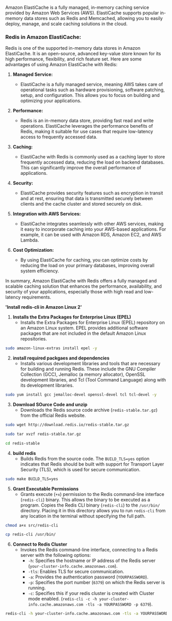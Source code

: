 Amazon ElastiCache is a fully managed, in-memory caching service provided by Amazon Web Services (AWS). ElastiCache supports popular in-memory data stores such as Redis and Memcached, allowing you to easily deploy, manage, and scale caching solutions in the cloud.

### Redis in Amazon ElastiCache:

Redis is one of the supported in-memory data stores in Amazon ElastiCache. It is an open-source, advanced key-value store known for its high performance, flexibility, and rich feature set. Here are some advantages of using Amazon ElastiCache with Redis:

1. **Managed Service:**
   - ElastiCache is a fully managed service, meaning AWS takes care of operational tasks such as hardware provisioning, software patching, setup, and configuration. This allows you to focus on building and optimizing your applications.

2. **Performance:**
   - Redis is an in-memory data store, providing fast read and write operations. ElastiCache leverages the performance benefits of Redis, making it suitable for use cases that require low-latency access to frequently accessed data.

3. **Caching:**
   - ElastiCache with Redis is commonly used as a caching layer to store frequently accessed data, reducing the load on backend databases. This can significantly improve the overall performance of applications.

4. **Security:**
   - ElastiCache provides security features such as encryption in transit and at rest, ensuring that data is transmitted securely between clients and the cache cluster and stored securely on disk.

5. **Integration with AWS Services:**
   - ElastiCache integrates seamlessly with other AWS services, making it easy to incorporate caching into your AWS-based applications. For example, it can be used with Amazon RDS, Amazon EC2, and AWS Lambda.

6. **Cost Optimization:**
    - By using ElastiCache for caching, you can optimize costs by reducing the load on your primary databases, improving overall system efficiency.

In summary, Amazon ElastiCache with Redis offers a fully managed and scalable caching solution that enhances the performance, availability, and security of your applications, especially those with high read and low-latency requirements.


**'Install redis-cli in Amazon Linux 2'**

1. **Installs the Extra Packages for Enterprise Linux (EPEL)**
   - Installs the Extra Packages for Enterprise Linux (EPEL) repository on an Amazon Linux system. EPEL provides additional software packages that are not included in the default Amazon Linux repositories.

```bash
sudo amazon-linux-extras install epel -y
```

2. **install required packgaes and dependencies**
   - Installs various development libraries and tools that are necessary for building and running Redis. These include the GNU Compiler Collection (GCC), Jemalloc (a memory allocator), OpenSSL development libraries, and Tcl (Tool Command Language) along with its development libraries.

```bash
sudo yum install gcc jemalloc-devel openssl-devel tcl tcl-devel -y
```   
   

3. **Download SOurce Code and unzip**
   - Downloads the Redis source code archive (`redis-stable.tar.gz`) from the official Redis website.
   
```bash
sudo wget http://download.redis.io/redis-stable.tar.gz
```
```bash
sudo tar xvzf redis-stable.tar.gz
```

```bash
cd redis-stable
```

4. **build redis**
   - Builds Redis from the source code. The `BUILD_TLS=yes` option indicates that Redis should be built with support for Transport Layer Security (TLS), which is used for secure communication.

```bash
sudo make BUILD_TLS=yes
```

5. **Grant Executable Permissions**
   - Grants execute (`+x`) permission to the Redis command-line interface (`redis-cli`) binary. This allows the binary to be executed as a program. Copies the Redis CLI binary (`redis-cli`) to the `/usr/bin/` directory. Placing it in this directory allows you to run `redis-cli` from any location in the terminal without specifying the full path.

```bash
chmod a+x src/redis-cli
```

```bash
cp redis-cli /usr/bin/
```


6. **Connect to Redis Cluster**
   - Invokes the Redis command-line interface, connecting to a Redis server with the following options:
     - `-h`: Specifies the hostname or IP address of the Redis server (`your-cluster-info.cache.amazonaws.com`).
     - `-tls`: Enables TLS for secure communication.
     - `-a`: Provides the authentication password (`YOURPASSWORD`).
     - `-p`: Specifies the port number (`6379`) on which the Redis server is running.
     - `-c`: Specifies this if your redis cluster is created with Cluster mode enabled. (`redis-cli -c -h your-cluster-info.cache.amazonaws.com -tls -a YOURPASSWORD -p 6379`).
	 
```bash
redis-cli -h your-cluster-info.cache.amazonaws.com -tls -a YOURPASSWORD -p 6379
```
